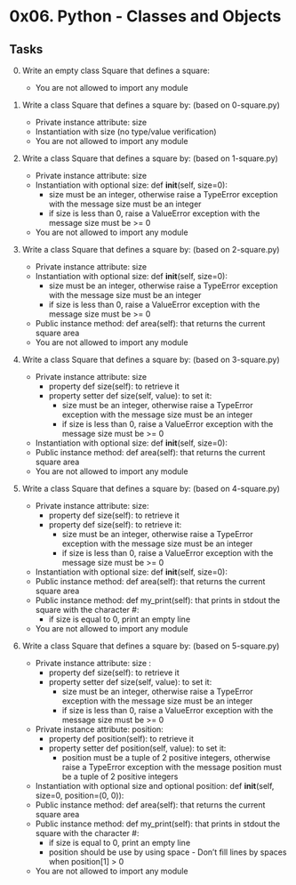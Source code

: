 #   0x06. Python - Classes and Objects

##  Tasks

0.  Write an empty class Square that defines a square:
    -   You are not allowed to import any module

1.  Write a class Square that defines a square by: (based on 0-square.py)
    -   Private instance attribute: size
    -   Instantiation with size (no type/value verification)
    -   You are not allowed to import any module

2.  Write a class Square that defines a square by: (based on 1-square.py)
    -   Private instance attribute: size
    -   Instantiation with optional size: def __init__(self, size=0):
        -   size must be an integer, otherwise raise a TypeError exception with the message size must be an integer
        -   if size is less than 0, raise a ValueError exception with the message size must be >= 0
    -   You are not allowed to import any module

3.  Write a class Square that defines a square by: (based on 2-square.py)
    -   Private instance attribute: size
    -   Instantiation with optional size: def __init__(self, size=0):
        -   size must be an integer, otherwise raise a TypeError exception with the message size must be an integer
        -   if size is less than 0, raise a ValueError exception with the message size must be >= 0
    -   Public instance method: def area(self): that returns the current square area
    -   You are not allowed to import any module

4.  Write a class Square that defines a square by: (based on 3-square.py)
    -   Private instance attribute: size
        -   property def size(self): to retrieve it
        -   property setter def size(self, value): to set it:
            -   size must be an integer, otherwise raise a TypeError exception with the message size must be an integer
            -   if size is less than 0, raise a ValueError exception with the message size must be >= 0
    -   Instantiation with optional size: def __init__(self, size=0):
    -   Public instance method: def area(self): that returns the current square area
    -   You are not allowed to import any module

5.  Write a class Square that defines a square by: (based on 4-square.py)
    -   Private instance attribute: size:
        -   property def size(self): to retrieve it
        -   property def size(self): to retrieve it:
            -   size must be an integer, otherwise raise a TypeError exception with the message size must be an integer
            -   if size is less than 0, raise a ValueError exception with the message size must be >= 0
    -   Instantiation with optional size: def __init__(self, size=0):
    -   Public instance method: def area(self): that returns the current square area
    -   Public instance method: def my_print(self): that prints in stdout the square with the character #:
        -   if size is equal to 0, print an empty line
    -   You are not allowed to import any module

6.  Write a class Square that defines a square by: (based on 5-square.py)
    -   Private instance attribute: size :
        -   property def size(self): to retrieve it
        -   property setter def size(self, value): to set it:
            -   size must be an integer, otherwise raise a TypeError exception with the message size must be an integer
            -   if size is less than 0, raise a ValueError exception with the message size must be >= 0
    -   Private instance attribute: position:
        -   property def position(self): to retrieve it
        -   property setter def position(self, value): to set it:
            -   position must be a tuple of 2 positive integers, otherwise raise a TypeError exception with the message position must be a tuple of 2 positive integers
    -   Instantiation with optional size and optional position: def __init__(self, size=0, position=(0, 0)):
    -   Public instance method: def area(self): that returns the current square area
    -   Public instance method: def my_print(self): that prints in stdout the square with the character #:
        -   if size is equal to 0, print an empty line
        -   position should be use by using space - Don’t fill lines by spaces when position[1] > 0
    -   You are not allowed to import any module
